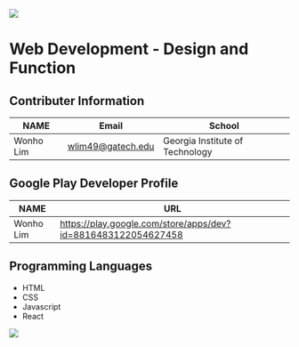 ![](https://placehold.it/950x90/0000FF/fff?text=Welcome!)
# Web Development - Design and Function

## Contributer Information
<!-- Tables -->
| NAME      | Email                |School                           |
| --------- | -------------------- |---------------------------------|
| Wonho Lim | wlim49@gatech.edu    | Georgia Institute of Technology |

## Google Play Developer Profile
| NAME      | URL                                                           |       
| --------- | --------------------------------------------------------------|
| Wonho Lim | https://play.google.com/store/apps/dev?id=8816483122054627458 |

## Programming Languages
* HTML
* CSS
* Javascript
* React

![](https://upload.wikimedia.org/wikipedia/commons/3/3b/Internet_et_ses_applications.png)
